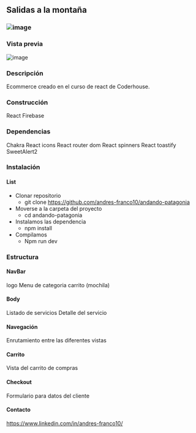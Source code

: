 ## Salidas a la montaña

### ![image](/andando-patagonia/src/assets/images/andando-logo.jpg)

### Vista previa

![image](/andando-patagonia/src/assets/images/andando-patagonia.gif)

### Descripción

Ecommerce creado en el curso de react de Coderhouse.


### Construcción

React
Firebase

### Dependencias

Chakra
React icons
React router dom
React spinners
React toastify
SweetAlert2

### Instalación
#### List
- Clonar repositorio
    - git clone https://github.com/andres-franco10/andando-patagonia
- Moverse a la carpeta del proyecto
    - cd andando-patagonia
- Instalamos las dependencia
    - npm install
- Compilamos
    - Npm run dev


### Estructura
#### NavBar
logo
Menu de categoria
carrito (mochila)
#### Body
Listado de servicios
Detalle del servicio
#### Navegación
Enrutamiento entre las diferentes vistas
#### Carrito
Vista del carrito de compras
#### Checkout
Formulario para datos del cliente

#### Contacto

https://www.linkedin.com/in/andres-franco10/

